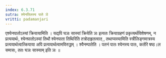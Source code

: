 ```yaml
---
index: 6.3.71
sutra: श्येनतिलस्य पाते ञे
vritti: padamanjari
---
```


  एश्येनपातोऽस्यां क्रियायामिति । यद्यपि घञः सास्यां क्रियेति ञः इत्यतः क्रियाग्रहणं प्रकृत्यर्थविशेषणम्, न प्रत्ययार्थः, श्येनपातोऽस्यां तिथौ श्येनपाता तिथिरिति तत्रोदाहृतत्वात् , तथाप्यस्यामिति स्त्रीलिङ्गमात्रस्य प्रत्ययार्थत्वात्कियाया अपि प्रत्ययार्थत्वामविरुद्धम् । श्यैनम्पातेति । पतनं पातः श्येनस्य पातः, कर्तरि षष्ठ।ल समासः, ततः घञः सास्याम् इति ञः ॥